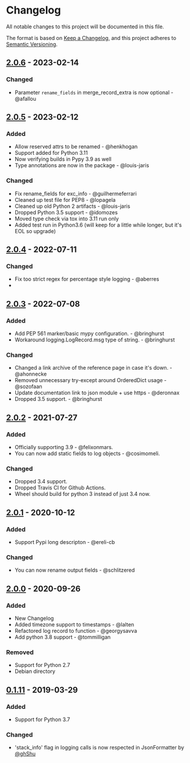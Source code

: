 # Changelog
All notable changes to this project will be documented in this file.

The format is based on [Keep a Changelog](https://keepachangelog.com/en/1.0.0/),
and this project adheres to [Semantic Versioning](https://semver.org/spec/v2.0.0.html).

## [2.0.6] - 2023-02-14
### Changed
- Parameter `rename_fields` in merge_record_extra is now optional - @afallou

## [2.0.5] - 2023-02-12
### Added
- Allow reserved attrs to be renamed - @henkhogan
- Support added for Python 3.11
- Now verifying builds in Pypy 3.9 as well
- Type annotations are now in the package - @louis-jaris
### Changed
- Fix rename_fields for exc_info - @guilhermeferrari
- Cleaned up test file for PEP8 - @lopagela
- Cleaned up old Python 2 artifacts - @louis-jaris
- Dropped Python 3.5 support - @idomozes
- Moved type check via tox into 3.11 run only
- Added test run in Python3.6 (will keep for a little while longer, but it's EOL so upgrade)

## [2.0.4] - 2022-07-11
### Changed
- Fix too strict regex for percentage style logging - @aberres
- 

## [2.0.3] - 2022-07-08
### Added
- Add PEP 561 marker/basic mypy configuration. - @bringhurst
- Workaround logging.LogRecord.msg type of string. - @bringhurst
### Changed
- Changed a link archive of the reference page in case it's down. - @ahonnecke
- Removed unnecessary try-except around OrderedDict usage - @sozofaan
- Update documentation link to json module + use https - @deronnax
- Dropped 3.5 support. - @bringhurst

## [2.0.2] - 2021-07-27
### Added
- Officially supporting 3.9 - @felixonmars.
- You can now add static fields to log objects - @cosimomeli.
### Changed
- Dropped 3.4 support.
- Dropped Travis CI for Github Actions.
- Wheel should build for python 3 instead of just 3.4 now.

## [2.0.1] - 2020-10-12
### Added
- Support Pypi long descripton - @ereli-cb
### Changed
- You can now rename output fields - @schlitzered

## [2.0.0] - 2020-09-26
### Added
- New Changelog
- Added timezone support to timestamps - @lalten
- Refactored log record to function - @georgysavva
- Add python 3.8 support - @tommilligan
### Removed
- Support for Python 2.7
- Debian directory

## [0.1.11] - 2019-03-29
### Added
- Support for Python 3.7
### Changed
- 'stack_info' flag in logging calls is now respected in JsonFormatter by [@ghShu](https://github.com/ghShu)


[2.0.6]: https://github.com/madzak/python-json-logger/compare/v2.0.5...v2.0.6
[2.0.5]: https://github.com/madzak/python-json-logger/compare/v2.0.4...v2.0.5
[2.0.4]: https://github.com/madzak/python-json-logger/compare/v2.0.3...v2.0.4
[2.0.3]: https://github.com/madzak/python-json-logger/compare/v2.0.2...v2.0.3
[2.0.2]: https://github.com/madzak/python-json-logger/compare/v2.0.1...v2.0.2
[2.0.1]: https://github.com/madzak/python-json-logger/compare/v2.0.0...v2.0.1
[2.0.0]: https://github.com/madzak/python-json-logger/compare/v0.1.11...v2.0.0
[0.1.11]: https://github.com/madzak/python-json-logger/compare/v0.1.10...v0.1.11
